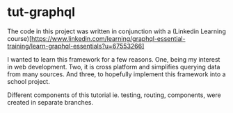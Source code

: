 # tut-graphql

The code in this project was written in conjunction with a (Linkedin Learning course)[https://www.linkedin.com/learning/graphql-essential-training/learn-graphql-essentials?u=67553266]

I wanted to learn this framework for a few reasons. One, being my interest in web development. Two, it is cross platform and simplifies querying data from many sources. And three, to hopefully implement this framework into a school project.

Different components of this tutorial ie. testing, routing, components, were created in separate branches.
